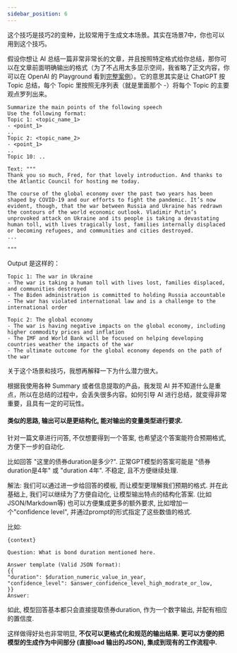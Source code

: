 ```yaml
---
sidebar_position: 6
---
```

<head>
  <script defer="defer" src="https://embed.trydyno.com/embedder.js"></script>
  <link href="https://embed.trydyno.com/embedder.css" rel="stylesheet" />
</head>

这个技巧是技巧2的变种，比较常用于生成文本场景。其实在场景7中，你也可以用到这个技巧。

假设你想让 AI 总结一篇非常非常长的文章，并且按照特定格式给你总结，那你可以在文章前面明确输出的格式（为了不占用太多显示空间，我省略了正文内容，你可以在 OpenAI 的 Playground 看到[完整案例](https://platform.openai.com/playground/p/3U5Wx7RTIdNNC9Fg8fc44omi)）。它的意思其实是让 ChatGPT 按 Topic 总结，每个 Topic 里按照无序列表（就是里面那个 -）将每个 Topic 的主要观点罗列出来。

```other
Summarize the main points of the following speech
Use the following format:
Topic 1: <topic_name_1>
- <point_1>
..
Topic 2: <topic_name_2>
- <point_1>
..
Topic 10: ..

Text: """
Thank you so much, Fred, for that lovely introduction. And thanks to the Atlantic Council for hosting me today.

The course of the global economy over the past two years has been shaped by COVID-19 and our efforts to fight the pandemic. It’s now evident, though, that the war between Russia and Ukraine has redrawn the contours of the world economic outlook. Vladimir Putin’s unprovoked attack on Ukraine and its people is taking a devastating human toll, with lives tragically lost, families internally displaced or becoming refugees, and communities and cities destroyed.
...

"""
```

Output 是这样的：

```other
Topic 1: The war in Ukraine
- The war is taking a human toll with lives lost, families displaced, and communities destroyed
- The Biden administration is committed to holding Russia accountable
- The war has violated international law and is a challenge to the international order

Topic 2: The global economy
- The war is having negative impacts on the global economy, including higher commodity prices and inflation
- The IMF and World Bank will be focused on helping developing countries weather the impacts of the war
- The ultimate outcome for the global economy depends on the path of the war
```

关于这个场景和技巧，我想再解释一下为什么潜力很大。

根据我使用各种 Summary 或者信息提取的产品，我发现 AI 并不知道什么是重点，所以在总结的过程中，会丢失很多内容。如何引导 AI 进行总结，就变得非常重要，且具有一定的可玩性。



#### 类似的思路, 输出可以是更结构化, 能对输出的变量类型进行要求. 
针对一篇文章进行问答, 不仅想要得到一个答案, 也希望这个答案能符合预期格式, 方便下一步的自动化. 

比如回答 "这里的债券duration是多少?". 正常GPT模型的答案可能是 "债券duration是4年" 或 "duration 4年". 
不稳定, 且不方便继续处理. 

解法: 
我们可以通过进一步给回答的模板, 而让模型更理解我们预期的格式.
并在此基础上, 我们可以继续为了方便自动化, 让模型输出特点的结构化答案. (比如JSON/Markdown等)
也可以方便集成更多的额外要求, 比如增加一个"confidence level", 并通过prompt的形式指定了这些数值的格式. 

比如: 
```other
{context}

Question: What is bond duration mentioned here. 

Answer template (Valid JSON format):
{{
"duration": $duration_numeric_value_in_year, 
"confidence_level": $answer_confidence_level_high_modrate_or_low, 
}}
Answer:
```

如此, 模型回答基本都只会直接提取债券duration, 作为一个数字输出, 并配有相应的置信度.


这样做得好处也非常明显, 
**不仅可以更格式化和规范的输出结果. 
更可以方便的把模型的生成作为中间部分 (直接load 输出的JSON), 集成到现有的工作流程中.**


